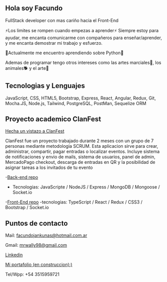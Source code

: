 ## Hola soy Facundo 

FullStack developer con mas cariño hacia el Front-End

⚡Los limites se rompen cuando empezas a aprender⚡
Siempre estoy para ayudar, me encanta comunicarme con compañeros para enseñar/aprender, y me encanta demostrar mi trabajo y esfuerzo.

🌱Actualmente me encuentro aprendiendo sobre Python🌱

Ademas de programar tengo otros intereses como las artes marciales🥊, los animales🐕 y el arte🧩


## Tecnologias y Lenguajes

JavaScript, CSS, HTML5, Bootstrap, Express, React, Angular, Redux, Git, Mocha.JS, Node.js, Tailwind, PostgreSQL, PostMan, Sequelize ORM 

## Proyecto academico ClanFest

[Hecha un vistazo a ClanFest](https://jolly-booth-281355.netlify.app/)

ClanFest fue un proyecto trabajado durante 2 meses con un grupo de 7 personas mediante metodologia SCRUM. Esta aplicacion sirve para crear, administrar, compartir, pagar entradas o localizar eventos. Incluye sistema de notificaciones y envio de mails, sistema de usuarios, panel de admin, MercadoPago checkout, descarga de entradas en QR y la posibilidad de asignar tareas a los invitados de tu evento

-[Back-end repo](https://github.com/NaniBM/ClanFest-API)
- Tecnologias:   JavaScripte / NodeJS / Express / MongoDB / Mongoose / Socket.io

-[Front-End repo](https://github.com/christopherBryan1996/PF)
-tecnologias: TypeScript / React / Redux / CSS3 / Bootstrap / Socket.io


## Puntos de contacto

Mail: facundojankunas@hotmail.com.ar

Gmail: mrwally98@gmail.com

[Linkedin](https://www.linkedin.com/in/facundo-jankunas/)

[Mi portafolio (en construccion):)]( https://master--thriving-fox-99d171.netlify.app/)

Tel/Wpp: +54 3515959721
